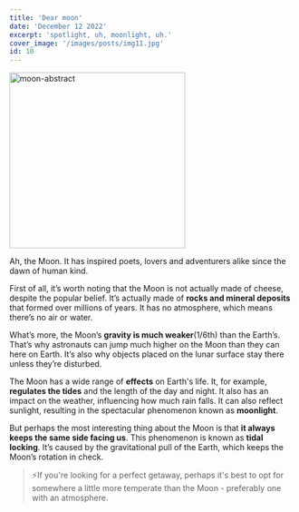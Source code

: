```yaml
---
title: 'Dear moon'
date: 'December 12 2022'
excerpt: 'spotlight, uh, moonlight, uh.'
cover_image: '/images/posts/img11.jpg'
id: 10
---
```


<img src='/images/posts/img11.jpg' width='310' alt='moon-abstract' />

Ah, the Moon. It has inspired poets, lovers and adventurers alike since the dawn of human kind.

First of all, it’s worth noting that the Moon is not actually made of cheese, despite the popular belief. It’s actually made of **rocks and mineral deposits** that formed over millions of years. It has no atmosphere, which means there’s no air or water.

What’s more, the Moon’s **gravity is much weaker**(1/6th) than the Earth’s. That’s why astronauts can jump much higher on the Moon than they can here on Earth. It’s also why objects placed on the lunar surface stay there unless they’re disturbed.

The Moon has a wide range of **effects** on Earth's life. It, for example, **regulates the tides** and the length of the day and night. It also has an impact on the weather, influencing how much rain falls. It can also reflect sunlight, resulting in the spectacular phenomenon known as **moonlight**.

But perhaps the most interesting thing about the Moon is that **it always keeps the same side facing us**. This phenomenon is known as **tidal locking**. It’s caused by the gravitational pull of the Earth, which keeps the Moon’s rotation in check.

> ⚡If you're looking for a perfect getaway, perhaps it's best to opt for somewhere a little more temperate than the Moon - preferably one with an atmosphere.
